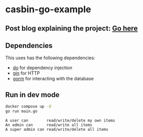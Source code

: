 # casbin-go-example

## Post blog explaining the project: [Go here](https://medium.com/@nouhoum/autorisation-contr%C3%B4le-dacc%C3%A8s-avec-casbin-et-golang-6913c467bcdd)

## Dependencies

This uses has the following dependencies:

- [do](https://github.com/samber/do) for dependency injection
- [gin](https://github.com/gin-gonic/gin) for HTTP
- [gorm](https://github.com/go-gorm/gorm) for interacting with the database

## Run in dev mode

```sh
docker compose up -d
go run main.go
```

```
A user can        read/write/delete my own items
An admin can      read/write all items
A super admin can read/write/delete all items
```
